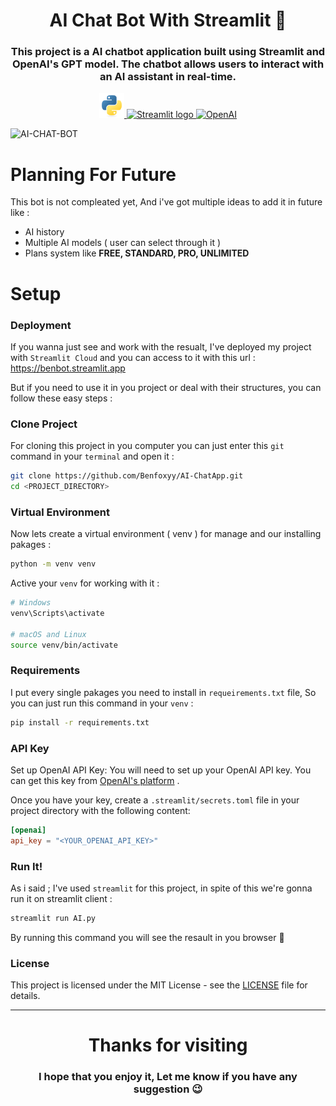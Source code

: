 <div align="center">
<h1 align="center">AI Chat Bot With Streamlit 🤖</h1>
<h3 align="center">This project is a AI chatbot application built using Streamlit and OpenAI's GPT model. The chatbot allows users to interact with an AI assistant in real-time.</h3>
</div>
<p align="center">
<a href="https://www.python.org" target="_blank"> <img src="https://raw.githubusercontent.com/devicons/devicon/master/icons/python/python-original.svg" alt="python" width="40" height="40"/> </a>
<a href="https://streamlit.io/" target="_blank"> <img src="https://user-images.githubusercontent.com/7164864/217935870-c0bc60a3-6fc0-4047-b011-7b4c59488c91.png" alt="Streamlit logo" width="50" height="35"> </a>
<a href="https://openai.com/" target="_blank"> <img src="https://www.svgrepo.com/show/306500/openai.svg" alt="OpenAI" width="50" height="35"> </a>
</p>

![AI-CHAT-BOT](./Documents/AI-DEMO.gif)

# Planning For Future
This bot is not compleated yet, And i've got multiple ideas to add it in future like :

- AI history
- Multiple AI models ( user can select through it )
- Plans system like <b>FREE, STANDARD, PRO, UNLIMITED</b>

# Setup 

### Deployment
If you wanna just see and work with the resualt, I've deployed my project with `Streamlit Cloud` and you can access to it with this url : https://benbot.streamlit.app

But if you need to use it in you project or deal with their structures,
you can follow these easy steps :

### Clone Project
For cloning this project in you computer you can just enter this `git` command in your `terminal` and open it :
```bash
git clone https://github.com/Benfoxyy/AI-ChatApp.git
cd <PROJECT_DIRECTORY>
```

### Virtual Environment
Now lets create a virtual environment ( venv ) for manage and our installing pakages :
```bash
python -m venv venv
```

Active your `venv` for working with it :
```bash
# Windows
venv\Scripts\activate

# macOS and Linux
source venv/bin/activate
```

### Requirements
I put every single pakages you need to install in `requeirements.txt` file, So you can just run this command in your `venv` :
```bash
pip install -r requirements.txt
```

### API Key
Set up OpenAI API Key: You will need to set up your OpenAI API key. You can get this key from <a href="https://platform.openai.com/account/api-keys">OpenAI's platform</a> .

Once you have your key, create a `.streamlit/secrets.toml` file in your project directory with the following content:
```toml
[openai]
api_key = "<YOUR_OPENAI_API_KEY>"
```

### Run It!
As i said ; I've used `streamlit` for this project, in spite of this we're gonna run it on streamlit client :
```bash
streamlit run AI.py
``` 
By running this command you will see the resault in you browser 🎉


### License
This project is licensed under the MIT License - see the <a href='https://github.com/Benfoxyy/AI-ChatApp/blob/main/LICENSE'>LICENSE</a> file for details.

<hr>

<div align="center">
<h1 align="center">Thanks for visiting</h1>
<h3 align="center">I hope that you enjoy it, Let me know if you have any suggestion 😉</h3>
</div>